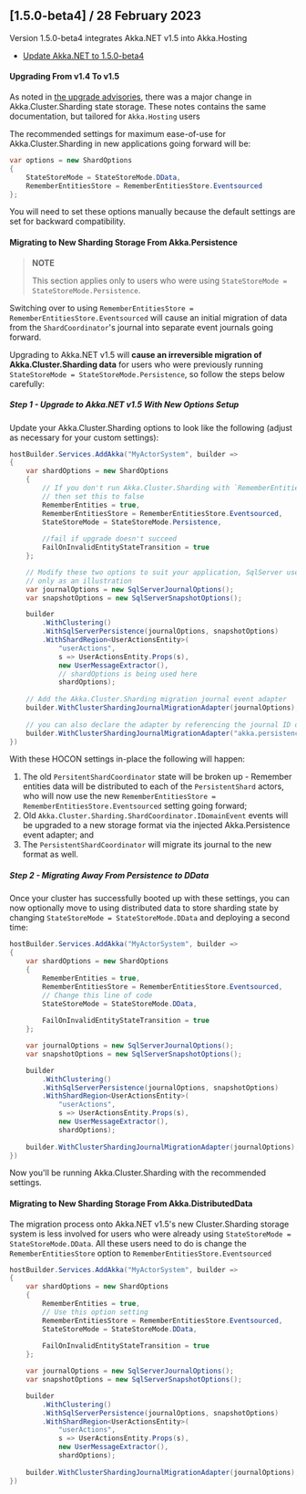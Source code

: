 ## [1.5.0-beta4] / 28 February 2023

Version 1.5.0-beta4 integrates Akka.NET v1.5 into Akka.Hosting

* [Update Akka.NET to 1.5.0-beta4](https://github.com/akkadotnet/akka.net/releases/tag/1.5.0-beta4)

#### Upgrading From v1.4 To v1.5
As noted in [the upgrade advisories](https://github.com/akkadotnet/akka.net/blob/c9ccc25207b5a4cfa963a5a23f96c0676fbbef10/docs/community/whats-new/akkadotnet-v1.5-upgrade-advisories.md), there was a major change in Akka.Cluster.Sharding state storage. These notes contains the same documentation, but tailored for `Akka.Hosting` users

The recommended settings for maximum ease-of-use for Akka.Cluster.Sharding in new applications going forward will be:

```csharp
var options = new ShardOptions
{
    StateStoreMode = StateStoreMode.DData,
    RememberEntitiesStore = RememberEntitiesStore.Eventsourced
};
```

You will need to set these options manually because the default settings are set for backward compatibility.

#### Migrating to New Sharding Storage From Akka.Persistence

> **NOTE**
> 
> This section applies only to users who were using `StateStoreMode = StateStoreMode.Persistence`.

Switching over to using `RememberEntitiesStore = RememberEntitiesStore.Eventsourced` will cause an initial migration of data from the `ShardCoordinator`'s journal into separate event journals going forward.

Upgrading to Akka.NET v1.5 will **cause an irreversible migration of Akka.Cluster.Sharding data** for users who were previously running `StateStoreMode = StateStoreMode.Persistence`, so follow the steps below carefully:

##### Step 1 - Upgrade to Akka.NET v1.5 With New Options Setup

Update your Akka.Cluster.Sharding options to look like the following (adjust as necessary for your custom settings):

```csharp
hostBuilder.Services.AddAkka("MyActorSystem", builder =>
{
    var shardOptions = new ShardOptions
    {
        // If you don't run Akka.Cluster.Sharding with `RememberEntities = true`,
        // then set this to false
        RememberEntities = true,
        RememberEntitiesStore = RememberEntitiesStore.Eventsourced,
        StateStoreMode = StateStoreMode.Persistence,
    
        //fail if upgrade doesn't succeed
        FailOnInvalidEntityStateTransition = true
    };

    // Modify these two options to suit your application, SqlServer used
    // only as an illustration
    var journalOptions = new SqlServerJournalOptions();
    var snapshotOptions = new SqlServerSnapshotOptions();

    builder
        .WithClustering()
        .WithSqlServerPersistence(journalOptions, snapshotOptions)
        .WithShardRegion<UserActionsEntity>(
            "userActions", 
            s => UserActionsEntity.Props(s),
            new UserMessageExtractor(),
            // shardOptions is being used here
            shardOptions);
    
    // Add the Akka.Cluster.Sharding migration journal event adapter
    builder.WithClusterShardingJournalMigrationAdapter(journalOptions);
    
    // you can also declare the adapter by referencing the journal ID directly
    builder.WithClusterShardingJournalMigrationAdapter("akka.persistence.journal.sql-server");
})
```

With these HOCON settings in-place the following will happen:

1. The old `PersitentShardCoordinator` state will be broken up - Remember entities data will be distributed to each of the `PersistentShard` actors, who will now use the new `RememberEntitiesStore = RememberEntitiesStore.Eventsourced` setting going forward;
2. Old `Akka.Cluster.Sharding.ShardCoordinator.IDomainEvent` events will be upgraded to a new storage format via the injected Akka.Persistence event adapter; and
3. The `PersistentShardCoordinator` will migrate its journal to the new format as well.

##### Step 2 - Migrating Away From Persistence to DData

Once your cluster has successfully booted up with these settings, you can now optionally move to using distributed data to store sharding state by changing `StateStoreMode = StateStoreMode.DData` and deploying a second time:

```csharp
hostBuilder.Services.AddAkka("MyActorSystem", builder =>
{
    var shardOptions = new ShardOptions
    {
        RememberEntities = true,
        RememberEntitiesStore = RememberEntitiesStore.Eventsourced,
        // Change this line of code
        StateStoreMode = StateStoreMode.DData,
    
        FailOnInvalidEntityStateTransition = true
    };

    var journalOptions = new SqlServerJournalOptions();
    var snapshotOptions = new SqlServerSnapshotOptions();

    builder
        .WithClustering()
        .WithSqlServerPersistence(journalOptions, snapshotOptions)
        .WithShardRegion<UserActionsEntity>(
            "userActions", 
            s => UserActionsEntity.Props(s),
            new UserMessageExtractor(),
            shardOptions);
    
    builder.WithClusterShardingJournalMigrationAdapter(journalOptions);
})
```

Now you'll be running Akka.Cluster.Sharding with the recommended settings.

#### Migrating to New Sharding Storage From Akka.DistributedData

The migration process onto Akka.NET v1.5's new Cluster.Sharding storage system is less involved for users who were already using `StateStoreMode = StateStoreMode.DData`. All these users need to do is change the `RememberEntitiesStore` option to `RememberEntitiesStore.Eventsourced`

```csharp
hostBuilder.Services.AddAkka("MyActorSystem", builder =>
{
    var shardOptions = new ShardOptions
    {
        RememberEntities = true,
        // Use this option setting
        RememberEntitiesStore = RememberEntitiesStore.Eventsourced,
        StateStoreMode = StateStoreMode.DData,
    
        FailOnInvalidEntityStateTransition = true
    };

    var journalOptions = new SqlServerJournalOptions();
    var snapshotOptions = new SqlServerSnapshotOptions();

    builder
        .WithClustering()
        .WithSqlServerPersistence(journalOptions, snapshotOptions)
        .WithShardRegion<UserActionsEntity>(
            "userActions", 
            s => UserActionsEntity.Props(s),
            new UserMessageExtractor(),
            shardOptions);
    
    builder.WithClusterShardingJournalMigrationAdapter(journalOptions);
})
```

